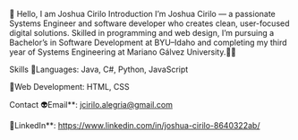 👋 Hello, I am Joshua Cirilo
Introduction
I’m Joshua Cirilo — a passionate Systems Engineer and software developer who creates clean, user-focused digital solutions. Skilled in programming and web design, I’m pursuing a Bachelor’s in Software Development at BYU–Idaho and completing my third year of Systems Engineering at Mariano Gálvez University.🚀🚀

Skills
🔭Languages: Java, C#, Python, JavaScript

👾Web Development: HTML, CSS

Contact
👽Email**: jcirilo.alegria@gmail.com

🔦LinkedIn**: https://www.linkedin.com/in/joshua-cirilo-8640322ab/

